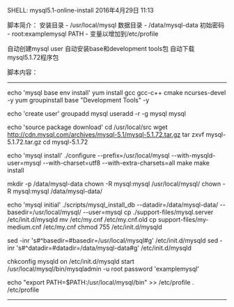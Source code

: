 SHELL: mysql5.1-online-install
2016年4月29日
11:13
 
脚本简介：
安装目录 - /usr/local/mysql
数据目录 - /data/mysql-data
初始密码 - root:examplemysql
PATH - 变量以增加到/etc/profile
 
自动创建mysql user
自动安装base和development tools包
自动下载mysql5.1.72程序包
 
脚本内容：
*****************************************************************
echo 'mysql base env install'
yum install gcc gcc-c++ cmake ncurses-devel -y
yum groupinstall base "Development Tools" -y
 
echo 'create user'
groupadd mysql
useradd -r -g mysql mysql
 
echo 'source package download'
cd /usr/local/src
wget http://cdn.mysql.com/archives/mysql-5.1/mysql-5.1.72.tar.gz
tar zxvf mysql-5.1.72.tar.gz
cd mysql-5.1.72
 
echo 'mysql install'
./configure --prefix=/usr/local/mysql --with-mysqld-user=mysql --with-charset=utf8 --with-extra-charsets=all
make
make install
 
mkdir -p /data/mysql-data
chown -R mysql:mysql /usr/local/mysql/
chown -R mysql:mysql /data/mysql-data/
 
echo 'mysql initial'
./scripts/mysql_install_db --datadir=/data/mysql-data/ --basedir=/usr/local/mysql/ --user=mysql
cp ./support-files/mysql.server /etc/init.d/mysqld
mv /etc/my.cnf /etc/my.cnf.old
cp support-files/my-medium.cnf /etc/my.cnf
chmod 755 /etc/init.d/mysqld
 
sed -inr 's#^basedir=#basedir=/usr/local/mysql#g' /etc/init.d/mysqld
sed -inr 's#^datadir=#datadir=/data/mysql-data#g' /etc/init.d/mysqld
 
chkconfig mysqld on
/etc/init.d/mysqld start
/usr/local/mysql/bin/mysqladmin -u root password 'examplemysql'
 
echo "export PATH=$PATH:/usr/local/mysql/bin" >> /etc/profile
. /etc/profile
*****************************************************************
